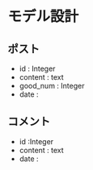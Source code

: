 # モデル設計
## ポスト
- id : Integer
- content : text
- good_num : Integer
- date : 

## コメント
- id :Integer
- content : text
- date :

